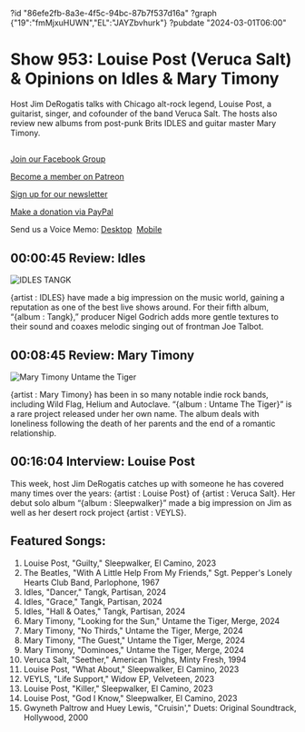 ?id "86efe2fb-8a3e-4f5c-94bc-87b7f537d16a"
?graph {"19":"fmMjxuHUWN","EL":"JAYZbvhurk"}
?pubdate "2024-03-01T06:00"
# Show 953: Louise Post (Veruca Salt) & Opinions on Idles & Mary Timony


Host Jim DeRogatis talks with Chicago alt-rock legend, Louise Post, a guitarist, singer, and cofounder of the band Veruca Salt. The hosts also review new albums from post-punk Brits IDLES and guitar master Mary Timony.



## 

[Join our Facebook Group](https://bit.ly/3sivr9T)

[Become a member on Patreon](https://bit.ly/3slWZvc)

[Sign up for our newsletter](https://bit.ly/3eEvRnG)

[Make a donation via PayPal](https://bit.ly/3dmt9lU)

Send us a Voice Memo: [Desktop](bit.ly/2RyD5Ah)  [Mobile](sayhi.chat/soundops)



## 00:00:45 Review: Idles

![IDLES TANGK](https://static.soundopinions.org/assets/953/192.jpg)

{artist : IDLES} have made a big impression on the music world, gaining a reputation as one of the best live shows around. For their fifth album, “{album : Tangk},” producer Nigel Godrich adds more gentle textures to their sound and coaxes melodic singing out of frontman Joe Talbot.



## 00:08:45 Review: Mary Timony

![Mary Timony Untame the Tiger](https://static.soundopinions.org/assets/953/EL1.jpg)

{artist : Mary Timony} has been in so many notable indie rock bands, including Wild Flag, Helium and Autoclave. “{album : Untame The Tiger}” is a rare project released under her own name. The album deals with loneliness following the death of her parents and the end of a romantic relationship.



## 00:16:04 Interview: Louise Post


This week, host Jim DeRogatis catches up with someone he has covered many times over the years: {artist : Louise Post} of {artist : Veruca Salt}. Her debut solo album “{album : Sleepwalker}” made a big impression on Jim as well as her desert rock project {artist : VEYLS}.



## Featured Songs:

1. Louise Post, "Guilty," Sleepwalker, El Camino, 2023
2. The Beatles, "With A Little Help From My Friends," Sgt. Pepper's Lonely Hearts Club Band, Parlophone, 1967
3. Idles, "Dancer," Tangk, Partisan, 2024
4. Idles, "Grace," Tangk, Partisan, 2024
5. Idles, "Hall & Oates," Tangk, Partisan, 2024
6. Mary Timony, "Looking for the Sun," Untame the Tiger, Merge, 2024
7. Mary Timony, "No Thirds," Untame the Tiger, Merge, 2024
8. Mary Timony, "The Guest," Untame the Tiger, Merge, 2024
9. Mary Timony, "Dominoes," Untame the Tiger, Merge, 2024
10. Veruca Salt, "Seether," American Thighs, Minty Fresh, 1994
11. Louise Post, "What About," Sleepwalker, El Camino, 2023
12. VEYLS, "Life Support," Widow EP, Velveteen, 2023
13. Louise Post, "Killer," Sleepwalker, El Camino, 2023
14. Louise Post, "God I Know," Sleepwalker, El Camino, 2023
15. Gwyneth Paltrow and Huey Lewis, "Cruisin'," Duets: Original Soundtrack, Hollywood, 2000